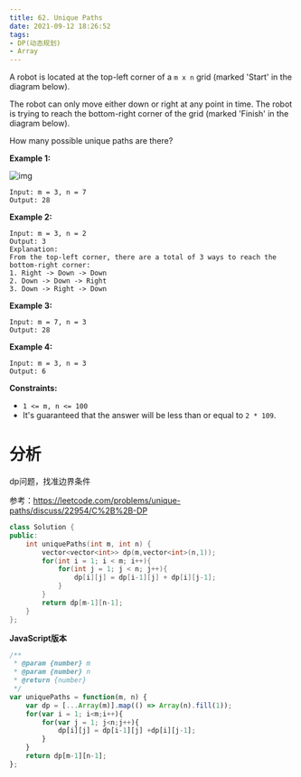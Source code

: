 ```yaml
---
title: 62. Unique Paths
date: 2021-09-12 18:26:52
tags:
- DP(动态规划)
- Array
---
```


A robot is located at the top-left corner of a `m x n` grid (marked 'Start' in the diagram below).

The robot can only move either down or right at any point in time. The robot is trying to reach the bottom-right corner of the grid (marked 'Finish' in the diagram below).

How many possible unique paths are there?



<!--more-->



**Example 1:**

![img](https://assets.leetcode.com/uploads/2018/10/22/robot_maze.png)

```
Input: m = 3, n = 7
Output: 28
```

**Example 2:**

```
Input: m = 3, n = 2
Output: 3
Explanation:
From the top-left corner, there are a total of 3 ways to reach the bottom-right corner:
1. Right -> Down -> Down
2. Down -> Down -> Right
3. Down -> Right -> Down
```

**Example 3:**

```
Input: m = 7, n = 3
Output: 28
```

**Example 4:**

```
Input: m = 3, n = 3
Output: 6
```

 

**Constraints:**

- `1 <= m, n <= 100`
- It's guaranteed that the answer will be less than or equal to `2 * 109`.

# 分析

dp问题，找准边界条件

参考：https://leetcode.com/problems/unique-paths/discuss/22954/C%2B%2B-DP

```c++
class Solution {
public:
    int uniquePaths(int m, int n) {
        vector<vector<int>> dp(m,vector<int>(n,1));
        for(int i = 1; i < m; i++){
            for(int j = 1; j < n; j++){
                dp[i][j] = dp[i-1][j] + dp[i][j-1];
            }
        }
        return dp[m-1][n-1];
    }
};
```

**JavaScript版本**

```javascript
/**
 * @param {number} m
 * @param {number} n
 * @return {number}
 */
var uniquePaths = function(m, n) {
    var dp = [...Array(m)].map(() => Array(n).fill(1));
    for(var i = 1; i<m;i++){
        for(var j = 1; j<n;j++){
            dp[i][j] = dp[i-1][j] +dp[i][j-1];
        }
    }
    return dp[m-1][n-1];
};
```

